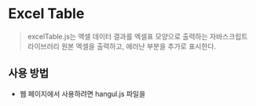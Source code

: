 # Excel Table
> excelTable.js는 엑셀 데이터 결과를 엑셀표 모양으로 출력하는 자바스크립트 라이브러리 
> 원본 엑셀을 출력하고, 에러난 부분을 추가로 표시한다.

## 사용 방법
- 웹 페이지에서 사용하려면 hangul.js 파일을 <script>태그를 이용하여 추가
- bootstrap 및 jquery 가 필요함
	```	<link rel="stylesheet" href="./excelTable.css"/>
		<script src="excelTable.js"></script>
	``` 
- 작성 방법
  - target or targetObj
    - 필수 값
    - target은 id명을 입력
    - targetObj는 객체를 입력
  - visibleUnique
    -  유니크 키 표시 유무
  - data
    - 배열로 전달 시
      - 배열 형태로 전달 한다.
    - 객체로 전달 시 
	    - 필수 값
	    - header
	      - 엑셀 상위의 컬럼명
	      - displayName 출력되는 컬럼 명
	      - columnName 값이 origin의 key값과 연결되어 출력
	      - dataType NUMBER or STRING 에 따라 왼쪽, 오른쪽 정렬 됨
	      - unique 상위의 visibleUnique가 true일 때 컬럼 왼편에 키 표기
	    - origin
	      - 원본 데이터
	    - errors
	      - 에러난 컬럼 명시
	      - 에러난 컬럼이 존재하는 행과 열의 폰트 색을 바꿔줌
  - style
    - 미작성시 default 스타일로 지정(생략가능)
    - fontColor, fontSize, backgroundColor, warnColor(error) 커스텀 가능
```
	excelTable.init({
		//target : "targetTable", 						
		targetObj : $("#targetTable").get(0),
		visibleUnique : false, 				
		//data : [
		//	["네이버","7","그룹1","그룹2","그룹3"], 
		//	["다음","10","그룹1","그룹2","그룹3","도메인"], 
		//	["구글","15","그룹1","그룹2","그룹3","도메인"], 
		//],
		data : {
			header : header,
			origin : origin,
			errors : errors,
		},
		style : {
			edge : {
				fontColor : 'green', fontSize : '20px'
			},
			header : {
				backgroundColor  : 'green', fontColor : 'white'
			},
			cell : {
				backgroundColor  : 'blue' , fontColor : 'yellow'
			},
			error : {
				warnColor : 'grey', fontColor : 'white'
			}
		}		
	});
```

## 예시
- index.html 참고
